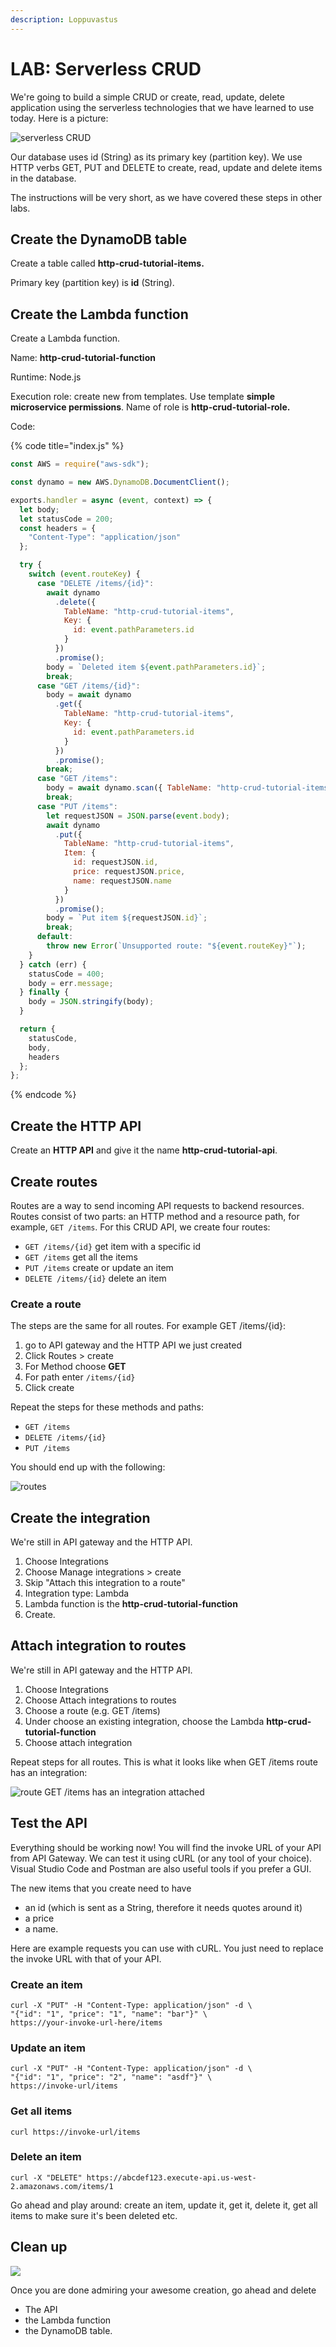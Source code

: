 ```yaml
---
description: Loppuvastus
---
```


# LAB: Serverless CRUD

We're going to build a simple CRUD or create, read, update, delete application using the serverless technologies that we have learned to use today. Here is a picture:

![serverless CRUD ](<../.gitbook/assets/image (434).png>)

Our database uses id (String) as its primary key (partition key). We use HTTP verbs GET, PUT and DELETE to create, read, update and delete items in the database.&#x20;

The instructions will be very short, as we have covered these steps in other labs.&#x20;

## Create the DynamoDB table

Create a table called **http-crud-tutorial-items.**

Primary key (partition key) is **id** (String).&#x20;

## Create the Lambda function&#x20;

Create a Lambda function.&#x20;

Name: **http-crud-tutorial-function**

Runtime: Node.js

Execution role: create new from templates. Use template **simple microservice permissions**. Name of role is **http-crud-tutorial-role.**

Code:

{% code title="index.js" %}
```javascript
const AWS = require("aws-sdk");

const dynamo = new AWS.DynamoDB.DocumentClient();

exports.handler = async (event, context) => {
  let body;
  let statusCode = 200;
  const headers = {
    "Content-Type": "application/json"
  };

  try {
    switch (event.routeKey) {
      case "DELETE /items/{id}":
        await dynamo
          .delete({
            TableName: "http-crud-tutorial-items",
            Key: {
              id: event.pathParameters.id
            }
          })
          .promise();
        body = `Deleted item ${event.pathParameters.id}`;
        break;
      case "GET /items/{id}":
        body = await dynamo
          .get({
            TableName: "http-crud-tutorial-items",
            Key: {
              id: event.pathParameters.id
            }
          })
          .promise();
        break;
      case "GET /items":
        body = await dynamo.scan({ TableName: "http-crud-tutorial-items" }).promise();
        break;
      case "PUT /items":
        let requestJSON = JSON.parse(event.body);
        await dynamo
          .put({
            TableName: "http-crud-tutorial-items",
            Item: {
              id: requestJSON.id,
              price: requestJSON.price,
              name: requestJSON.name
            }
          })
          .promise();
        body = `Put item ${requestJSON.id}`;
        break;
      default:
        throw new Error(`Unsupported route: "${event.routeKey}"`);
    }
  } catch (err) {
    statusCode = 400;
    body = err.message;
  } finally {
    body = JSON.stringify(body);
  }

  return {
    statusCode,
    body,
    headers
  };
};

```
{% endcode %}

## Create the HTTP API&#x20;

Create an **HTTP API** and give it the name  **http-crud-tutorial-api**.&#x20;

## Create routes

Routes are a way to send incoming API requests to backend resources. Routes consist of two parts: an HTTP method and a resource path, for example, `GET /items`. For this CRUD API, we create four routes:

* `GET /items/{id}` get item with a specific id
* `GET /items` get all the items&#x20;
* `PUT /items` create or update an item&#x20;
* `DELETE /items/{id}` delete an item

### Create a route&#x20;

The steps are the same for all routes. For example GET /items/{id}:

1. go to API gateway and the HTTP API we just created
2. Click Routes > create
3. For Method choose **GET**&#x20;
4. For path enter `/items/{id}`
5. Click create

Repeat the steps for these methods and paths:

* `GET /items`
* `DELETE /items/{id}`
* `PUT /items`

You should end up with the following:

![routes ](<../.gitbook/assets/image (402) (1).png>)

## Create the integration

We're still in API gateway and the HTTP API.&#x20;

1. Choose Integrations
2. Choose Manage integrations > create
3. Skip "Attach this integration to a route"&#x20;
4. Integration type: Lambda
5. Lambda function is the **http-crud-tutorial-function**
6. Create.&#x20;

## Attach integration to routes

We're still in API gateway and the HTTP API.&#x20;

1. Choose Integrations
2. Choose Attach integrations to routes
3. Choose a route (e.g. GET /items)&#x20;
4. Under choose an existing integration, choose the Lambda **http-crud-tutorial-function**
5. Choose attach integration&#x20;

Repeat steps for all routes. This is what it looks like when GET /items route has an integration:

![route GET /items has an integration attached](<../.gitbook/assets/image (366) (1).png>)

## Test the API&#x20;

Everything should be working now! You will find the invoke URL of your API from API Gateway. We can test it using cURL (or any tool of your choice). Visual Studio Code and Postman are also useful tools if you prefer a GUI.&#x20;

The new items that you create need to have&#x20;

* an id (which is sent as a String, therefore it needs quotes around it)&#x20;
* a price
* a name.&#x20;

Here are example requests you can use with cURL. You just need to replace the invoke URL with that of your API.&#x20;

### Create an item

```
curl -X "PUT" -H "Content-Type: application/json" -d \
"{"id": "1", "price": "1", "name": "bar"}" \
https://your-invoke-url-here/items
```

### Update an item

```
curl -X "PUT" -H "Content-Type: application/json" -d \
"{"id": "1", "price": "2", "name": "asdf"}" \
https://invoke-url/items
```

### Get all items

```
curl https://invoke-url/items
```

### Delete an item

```
curl -X "DELETE" https://abcdef123.execute-api.us-west-2.amazonaws.com/items/1
```

Go ahead and play around: create an item, update it, get it, delete it, get all items to make sure it's been deleted etc.&#x20;

## Clean up&#x20;

![](<../.gitbook/assets/image (74).png>)

Once you are done admiring your awesome creation, go ahead and delete

* The API&#x20;
* the Lambda function&#x20;
* the DynamoDB table.
